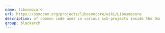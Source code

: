```yaml
---
name: libosmocore
url: https://osmocom.org/projects/libosmocore/wiki/Libosmocore
description: of common code used in various sub-projects inside the Osmocom family of projects. URL : https://osmocom.org/projects/libosmocore/wiki/Libosmocore Groups : blackarch blackarch-radio
group: blackarch
---
```

